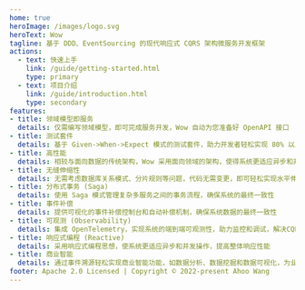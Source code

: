 ```yaml
---
home: true
heroImage: /images/logo.svg
heroText: Wow
tagline: 基于 DDD、EventSourcing 的现代响应式 CQRS 架构微服务开发框架
actions:
  - text: 快速上手
    link: /guide/getting-started.html
    type: primary
  - text: 项目介绍
    link: /guide/introduction.html
    type: secondary
features:
- title: 领域模型即服务
  details: 仅需编写领域模型，即可完成服务开发，Wow 自动为您准备好 OpenAPI 接口
- title: 测试套件
  details: 基于 Given->When->Expect 模式的测试套件，助力开发者轻松实现 80% 以上的测试覆盖率，确保高质量应用交付
- title: 高性能
  details: 相较与面向数据的传统架构，Wow 采用面向领域的架构，使得系统更适应异步和并发操作，提高整体响应性能
- title: 无缝伸缩性
  details: 无需考虑数据库关系模式、分片规则等问题，代码无需变更，即可轻松实现水平伸缩
- title: 分布式事务 (Saga)
  details: 使用 Saga 模式管理复杂多服务之间的事务流程，确保系统的最终一致性
- title: 事件补偿
  details: 提供可视化的事件补偿控制台和自动补偿机制，确保系统数据的最终一致性
- title: 可观测 (Observability)
  details: 集成 OpenTelemetry，实现系统的端到端可观测性，助力监控和调试，解决CQRS模式可能引起的系统复杂性问题
- title: 响应式编程 (Reactive)
  details: 采用响应式编程思想，使系统更适应异步和并发操作，提高整体响应性能
- title: 商业智能
  details: 通过事件溯源轻松实现商业智能功能，如数据分析、数据挖掘和数据可视化，为业务决策提供有力支持
footer: Apache 2.0 Licensed | Copyright © 2022-present Ahoo Wang
---
```

